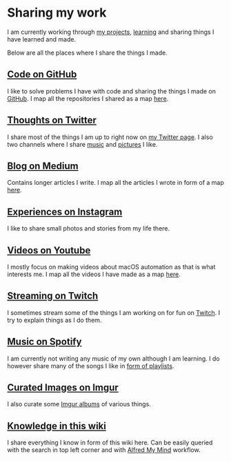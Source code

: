 # Sharing my work
I am currently working through [my projects](https://nikitavoloboev.xyz/projects/), [learning](../working-on/Learning.md) and sharing things I have learned and made.

Below are all the places where I share the things I made.

## [Code on GitHub](https://github.com/nikitavoloboev)
I like to solve problems I have with code and sharing the things I made on [GitHub](https://github.com/nikitavoloboev). I map all the repositories I shared as a map [here](https://my.mindnode.com/ZKGETDkUaQUsL3q8q9z788CxG84oEHgDiT79GuzX#49.4,-944.4,0).

## [Thoughts on Twitter](https://twitter.com/nikitavoloboev)
I share most of the things I am up to right now on [my Twitter page](https://twitter.com/nikitavoloboev). I also two channels where I share [music](https://twitter.com/nvmusic_) and [pictures](https://twitter.com/nvpics) I like.

## [Blog on Medium](https://medium.com/@NikitaVoloboev)
Contains longer articles I write. I map all the articles I wrote in form of a map [here](https://my.mindnode.com/qVGMak6nNCFxh5YxUGR3z6RKrmVNP6sr1Pk721FB#136.3,-676.8,0).

## [Experiences on Instagram](https://www.instagram.com/nikitavoloboev/)
I like to share small photos and stories from my life there.

## [Videos on Youtube](https://www.youtube.com/channel/UCEKqrUfr_FMKIO9XSJS4vDw)
I mostly focus on making videos about macOS automation as that is what interests me. I map all the videos I have made as a map [here](https://my.mindnode.com/1TFgMjvqLR63KyTzBNL7o9oQbNVEuPvLJg6f7XxM#219.0,80.7,2).

## [Streaming on Twitch](https://www.twitch.tv/nikiivi)
I sometimes stream some of the things I am working on for fun on [Twitch](https://www.twitch.tv/nikiivi). I try to explain things as I do them. 

## [Music on Spotify](https://open.spotify.com/user/nikitavoloboev)
I am currently not writing any music of my own although I am learning. I do however share many of the songs I like in [form of playlists](../music/music-plays.md).

## [Curated Images on Imgur](https://nikivii.imgur.com)
I also curate some [Imgur albums](https://nikivii.imgur.com) of various things.

## [Knowledge in this wiki](https://nikitavoloboev.gitbooks.io/knowledge/content/)
I share everything I know in form of this wiki here. Can be easily queried with the search in top left corner and with [Alfred My Mind](https://github.com/nikitavoloboev/alfred-my-mind) workflow.